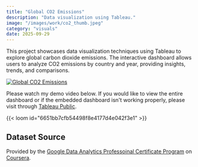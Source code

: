 ```yaml
---
title: "Global CO2 Emissions"
description: "Data visualization using Tableau."
image: "/images/work/co2_thumb.jpeg"
category: "visuals"
date: 2025-09-29
---
```

This project showcases data visualization techniques using Tableau to explore global carbon dioxide emissions. The interactive dashboard allows users to analyze CO2 emissions by country and year, providing insights, trends, and comparisons.

<div class="tableau-container">
  <div class='tableauPlaceholder' id='viz1759779432765'>
    <noscript><a href='https://public.tableau.com/views/GlobalCO2EmissionsDemo_16962266214890/Sheet1?:language=en-US&:display_count=n&:origin=viz_share_link'><img alt='Global CO2 Emissions' src='https://public.tableau.com/static/images/Gl/GlobalCO2EmissionsDemo_16962266214890/Sheet1/1_rss.png' style='border: none' /></a></noscript>
    <object class='tableauViz'  style='display:none;'>
      <param name='host_url' value='https%3A%2F%2Fpublic.tableau.com%2F' /> 
      <param name='embed_code_version' value='3' /> 
      <param name='path' value='views/GlobalCO2EmissionsDemo_16962266214890/Sheet1?:language=en-US&:display_count=n&:origin=viz_share_link' /> 
      <param name='toolbar' value='yes' />
      <param name='static_image' value='https://public.tableau.com/static/images/Gl/GlobalCO2EmissionsDemo_16962266214890/Sheet1/1.png' /> 
      <param name='animate_transition' value='yes' />
      <param name='display_static_image' value='yes' />
      <param name='display_spinner' value='yes' />
      <param name='display_overlay' value='yes' />
      <param name='display_count' value='yes' />
    </object>
  </div>
</div>                
<script type='text/javascript'>                    
  var divElement = document.getElementById('viz1759779432765');                    
  var vizElement = divElement.getElementsByTagName('object')[0];                    
  if ( divElement.offsetWidth > 800 ) { vizElement.style.width='1000px';vizElement.style.height='727px';} 
  else if ( divElement.offsetWidth > 500 ) { vizElement.style.width='1000px';vizElement.style.height='727px';} 
  else { vizElement.style.width='100%';vizElement.style.height='727px';}                    
  var scriptElement = document.createElement('script');                    
  scriptElement.src = 'https://public.tableau.com/javascripts/api/viz_v1.js';                    
  vizElement.parentNode.insertBefore(scriptElement, vizElement);                
</script>

Please watch my demo video below. If you would like to view the entire dashboard or if the embedded dashboard isn't working properly, please visit through [Tableau Public](https://public.tableau.com/app/profile/adrianne.padua/viz/GlobalCO2EmissionsDemo_16962266214890/Sheet1).

{{< loom id="6651bb7cfb54498f8e4177d4e042f3e1" >}}

## Dataset Source
Provided by the [Google Data Analytics Professoinal Certificate Program](https://www.coursera.org/professional-certificates/google-data-analytics) on [Coursera](https://www.coursera.org).